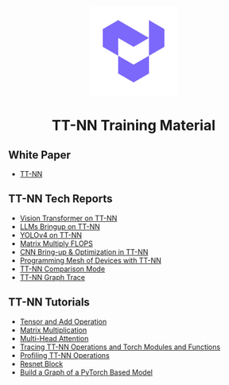 <div align="center">

<img src="https://github.com/tenstorrent/tt-metal/blob/main/docs/source/common/images/favicon.png" width="180" height="180" />

<h1>

TT-NN Training Material

</h1>
</div>

## White Paper
- [TT-NN](https://github.com/tenstorrent/tt-metal/blob/main/tech_reports/ttnn/ttnn.md)

## TT-NN Tech Reports
- [Vision Transformer on TT-NN](https://github.com/tenstorrent/tt-metal/blob/main/tech_reports/ViT-TTNN/vit.md)
- [LLMs Bringup on TT-NN](https://github.com/tenstorrent/tt-metal/blob/main/tech_reports/LLMs/llms.md)
- [YOLOv4 on TT-NN](https://github.com/tenstorrent/tt-metal/blob/main/tech_reports/YoloV4-TTNN/yolov4.md)
- [Matrix Multiply FLOPS](https://github.com/tenstorrent/tt-metal/blob/main/tech_reports/GEMM_FLOPS/GEMM_FLOPS.md)
- [CNN Bring-up & Optimization in TT-NN](https://github.com/tenstorrent/tt-metal/blob/main/tech_reports/CNNs/cnn_optimizations.md)
- [Programming Mesh of Devices with TT-NN](https://github.com/tenstorrent/tt-metal/blob/main/tech_reports/Programming_Mesh_of_Devices/Programming_Mesh_of_Devices_with_TT-NN.md)
- [TT-NN Comparison Mode](https://github.com/tenstorrent/tt-metal/blob/main/tech_reports/ttnn/comparison-mode.md)
- [TT-NN Graph Trace](https://github.com/tenstorrent/tt-metal/blob/main/tech_reports/ttnn/graph-tracing.md)

## TT-NN Tutorials
- [Tensor and Add Operation](https://github.com/tenstorrent/tt-metal/blob/main/ttnn/tutorials/001.ipynb)
- [Matrix Multiplication](https://github.com/tenstorrent/tt-metal/blob/main/ttnn/tutorials/002.ipynb)
- [Multi-Head Attention](https://github.com/tenstorrent/tt-metal/blob/main/ttnn/tutorials/003.ipynb)
- [Tracing TT-NN Operations and Torch Modules and Functions](https://github.com/tenstorrent/tt-metal/blob/main/ttnn/tutorials/004.ipynb)
- [Profiling TT-NN Operations](https://github.com/tenstorrent/tt-metal/blob/main/ttnn/tutorials/005.ipynb)
- [Resnet Block](https://github.com/tenstorrent/tt-metal/blob/main/ttnn/tutorials/006.ipynb)
- [Build a Graph of a PyTorch Based Model](https://github.com/tenstorrent/tt-metal/blob/main/ttnn/tutorials/007.ipynb)
